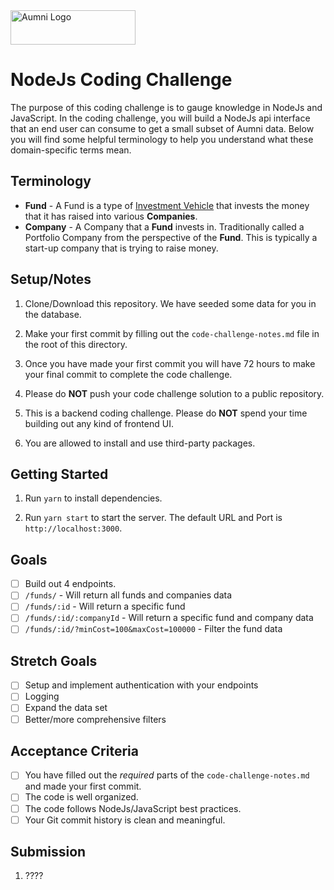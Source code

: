 <img src="https://aumni-public.s3.amazonaws.com/AumniLogoColor.png" alt="Aumni Logo" width="200" height="55">

# NodeJs Coding Challenge

The purpose of this coding challenge is to gauge knowledge in NodeJs and JavaScript. In the coding challenge, you will build a NodeJs api interface that an end user can consume to get a small subset of Aumni data. Below you will find some helpful terminology to help you understand what these domain-specific terms mean.

## Terminology

- **Fund** - A Fund is a type of [Investment Vehicle](https://www.investopedia.com/terms/i/investmentvehicle.asp) that invests the money that it has raised into various **Companies**.
- **Company** - A Company that a **Fund** invests in. Traditionally called a Portfolio Company from the perspective of the **Fund**. This is typically a start-up company that is trying to raise money.

## Setup/Notes

1. Clone/Download this repository. We have seeded some data for you in the database.

2. Make your first commit by filling out the `code-challenge-notes.md` file in the root of this directory.

3. Once you have made your first commit you will have 72 hours to make your final commit to complete the code challenge.

4. Please do **NOT** push your code challenge solution to a public repository.

5. This is a backend coding challenge. Please do **NOT** spend your time building out any kind of frontend UI.

6. You are allowed to install and use third-party packages.

## Getting Started

1. Run `yarn` to install dependencies.

2. Run `yarn start` to start the server. The default URL and Port is `http://localhost:3000`.

## Goals

- [ ] Build out 4 endpoints.
- [ ] `/funds/` - Will return all funds and companies data
- [ ] `/funds/:id` - Will return a specific fund
- [ ] `/funds/:id/:companyId` - Will return a specific fund and company data
- [ ] `/funds/:id/?minCost=100&maxCost=100000` - Filter the fund data

## Stretch Goals

- [ ] Setup and implement authentication with your endpoints
- [ ] Logging
- [ ] Expand the data set
- [ ] Better/more comprehensive filters

## Acceptance Criteria

- [ ] You have filled out the _required_ parts of the `code-challenge-notes.md` and made your first commit.
- [ ] The code is well organized.
- [ ] The code follows NodeJs/JavaScript best practices.
- [ ] Your Git commit history is clean and meaningful.

## Submission

1. ????
